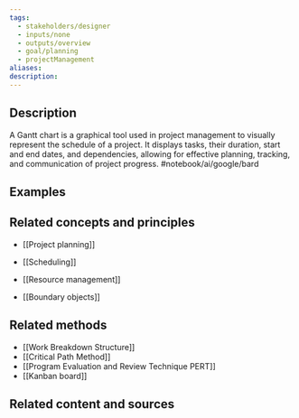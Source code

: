 ```yaml
---
tags:
  - stakeholders/designer
  - inputs/none
  - outputs/overview
  - goal/planning
  - projectManagement
aliases: 
description:
---
```


## Description
A Gantt chart is a graphical tool used in project management to visually represent the schedule of a project. It displays tasks, their duration, start and end dates, and dependencies, allowing for effective planning, tracking, and communication of project progress. #notebook/ai/google/bard

## Examples 


## Related concepts and principles
- [[Project planning]]
- [[Scheduling]]
- [[Resource management]]

- [[Boundary objects]]


## Related methods
- [[Work Breakdown Structure]]
- [[Critical Path Method]]
- [[Program Evaluation and Review Technique PERT]]
- [[Kanban board]]


## Related content and sources
